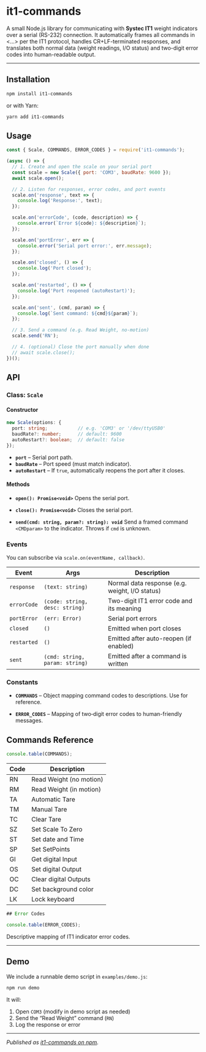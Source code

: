 # it1-commands

A small Node.js library for communicating with **Systec IT1** weight indicators over a serial (RS-232) connection. It automatically frames all commands in <…> per the IT1 protocol, handles CR+LF-terminated responses, and translates both normal data (weight readings, I/O status) and two-digit error codes into human-readable output.

---

## Installation

```bash
npm install it1-commands
```

or with Yarn:

```bash
yarn add it1-commands
```

## Usage

```js
const { Scale, COMMANDS, ERROR_CODES } = require('it1-commands');

(async () => {
  // 1. Create and open the scale on your serial port
  const scale = new Scale({ port: 'COM3', baudRate: 9600 });
  await scale.open();

  // 2. Listen for responses, error codes, and port events
  scale.on('response', text => {
    console.log('Response:', text);
  });

  scale.on('errorCode', (code, description) => {
    console.error(`Error ${code}: ${description}`);
  });

  scale.on('portError', err => {
    console.error('Serial port error:', err.message);
  });

  scale.on('closed', () => {
    console.log('Port closed');
  });

  scale.on('restarted', () => {
    console.log('Port reopened (autoRestart)');
  });

  scale.on('sent', (cmd, param) => {
    console.log(`Sent command: ${cmd}${param}`);
  });

  // 3. Send a command (e.g. Read Weight, no-motion)
  scale.send('RN');

  // 4. (optional) Close the port manually when done
  // await scale.close();
})();
```

## API

### Class: `Scale`

#### Constructor

```ts
new Scale(options: {
  port: string;           // e.g. 'COM3' or '/dev/ttyUSB0'
  baudRate?: number;      // default: 9600
  autoRestart?: boolean;  // default: false
});
```

* **`port`** – Serial port path.
* **`baudRate`** – Port speed (must match indicator).
* **`autoRestart`** – If `true`, automatically reopens the port after it closes.

#### Methods

* **`open(): Promise<void>`**
  Opens the serial port.

* **`close(): Promise<void>`**
  Closes the serial port.

* **`send(cmd: string, param?: string): void`**
  Send a framed command `<CMDparam>` to the indicator. Throws if `cmd` is unknown.

### Events

You can subscribe via `scale.on(eventName, callback)`.

| Event       | Args                           | Description                                    |
| ----------- | ------------------------------ | ---------------------------------------------- |
| `response`  | `(text: string)`               | Normal data response (e.g. weight, I/O status) |
| `errorCode` | `(code: string, desc: string)` | Two-digit IT1 error code and its meaning       |
| `portError` | `(err: Error)`                 | Serial port errors                             |
| `closed`    | `()`                           | Emitted when port closes                       |
| `restarted` | `()`                           | Emitted after auto-reopen (if enabled)         |
| `sent`      | `(cmd: string, param: string)` | Emitted after a command is written             |

### Constants

* **`COMMANDS`** – Object mapping command codes to descriptions. Use for reference.

* **`ERROR_CODES`** – Mapping of two‑digit error codes to human-friendly messages.

## Commands Reference

```js
console.table(COMMANDS);
```

| Code | Description             |
| ---- | ----------------------- |
| RN   | Read Weight (no motion) |
| RM   | Read Weight (in motion) |
| TA   | Automatic Tare          |
| TM   | Manual Tare             |
| TC   | Clear Tare              |
| SZ   | Set Scale To Zero       |
| ST   | Set date and Time       |
| SP   | Set SetPoints           |
| GI   | Get digital Input       |
| OS   | Set digital Output      |
| OC   | Clear digital Outputs   |
| DC   | Set background color    |
| LK   | Lock keyboard           |

````js
## Error Codes

console.table(ERROR_CODES);
````

Descriptive mapping of IT1 indicator error codes.

---

## Demo

We include a runnable demo script in `examples/demo.js`:

```bash
npm run demo
```

It will:

1. Open `COM3` (modify in demo script as needed)
2. Send the “Read Weight” command (`RN`)
3. Log the response or error

---

*Published as [it1-commands on npm](https://www.npmjs.com/package/it1-commands).*
